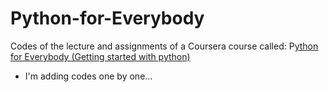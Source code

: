 # Python-for-Everybody
Codes of the lecture and assignments of a Coursera course called: P[ython for Everybody (Getting started with python)](https://www.coursera.org/learn/python)

- I'm adding codes one by one...
